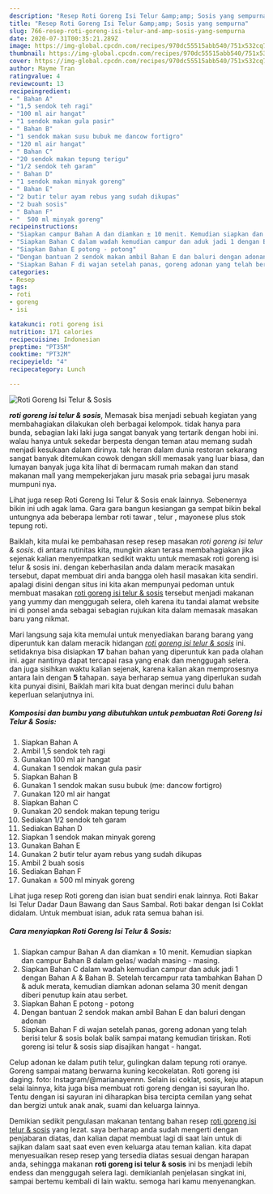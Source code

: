```yaml
---
description: "Resep Roti Goreng Isi Telur &amp;amp; Sosis yang sempurna"
title: "Resep Roti Goreng Isi Telur &amp;amp; Sosis yang sempurna"
slug: 766-resep-roti-goreng-isi-telur-and-amp-sosis-yang-sempurna
date: 2020-07-31T00:35:21.289Z
image: https://img-global.cpcdn.com/recipes/970dc55515abb540/751x532cq70/roti-goreng-isi-telur-sosis-foto-resep-utama.jpg
thumbnail: https://img-global.cpcdn.com/recipes/970dc55515abb540/751x532cq70/roti-goreng-isi-telur-sosis-foto-resep-utama.jpg
cover: https://img-global.cpcdn.com/recipes/970dc55515abb540/751x532cq70/roti-goreng-isi-telur-sosis-foto-resep-utama.jpg
author: Mayme Tran
ratingvalue: 4
reviewcount: 13
recipeingredient:
- " Bahan A"
- "1,5 sendok teh ragi"
- "100 ml air hangat"
- "1 sendok makan gula pasir"
- " Bahan B"
- "1 sendok makan susu bubuk me dancow fortigro"
- "120 ml air hangat"
- " Bahan C"
- "20 sendok makan tepung terigu"
- "1/2 sendok teh garam"
- " Bahan D"
- "1 sendok makan minyak goreng"
- " Bahan E"
- "2 butir telur ayam rebus yang sudah dikupas"
- "2 buah sosis"
- " Bahan F"
- "  500 ml minyak goreng"
recipeinstructions:
- "Siapkan campur Bahan A dan diamkan ± 10 menit. Kemudian siapkan dan campur Bahan B dalam gelas/ wadah masing - masing."
- "Siapkan Bahan C dalam wadah kemudian campur dan aduk jadi 1 dengan Bahan A &amp; Bahan B. Setelah tercampur rata tambahkan Bahan D &amp; aduk merata, kemudian diamkan adonan selama 30 menit dengan diberi penutup kain atau serbet."
- "Siapkan Bahan E potong - potong"
- "Dengan bantuan 2 sendok makan ambil Bahan E dan baluri dengan adonan"
- "Siapkan Bahan F di wajan setelah panas, goreng adonan yang telah berisi telur &amp; sosis bolak balik sampai matang kemudian tiriskan. Roti goreng isi telur &amp; sosis siap disajikan hangat - hangat."
categories:
- Resep
tags:
- roti
- goreng
- isi

katakunci: roti goreng isi 
nutrition: 171 calories
recipecuisine: Indonesian
preptime: "PT35M"
cooktime: "PT32M"
recipeyield: "4"
recipecategory: Lunch

---
```



![Roti Goreng Isi Telur &amp; Sosis](https://img-global.cpcdn.com/recipes/970dc55515abb540/751x532cq70/roti-goreng-isi-telur-sosis-foto-resep-utama.jpg)

<b><i>roti goreng isi telur &amp; sosis</i></b>, Memasak bisa menjadi sebuah kegiatan yang membahagiakan dilakukan oleh berbagai kelompok. tidak hanya para bunda, sebagian laki laki juga sangat banyak yang tertarik dengan hobi ini. walau hanya untuk sekedar berpesta dengan teman atau memang sudah menjadi kesukaan dalam dirinya. tak heran dalam dunia restoran sekarang sangat banyak ditemukan cowok dengan skill memasak yang luar biasa, dan lumayan banyak juga kita lihat di bermacam rumah makan dan stand makanan mall yang mempekerjakan juru masak pria sebagai juru masak mumpuni nya.

Lihat juga resep Roti Goreng Isi Telur &amp; Sosis enak lainnya. Sebenernya bikin ini udh agak lama. Gara gara bangun kesiangan ga sempat bikin bekal untungnya ada beberapa lembar roti tawar , telur , mayonese plus stok tepung roti.

Baiklah, kita mulai ke pembahasan resep resep masakan <i>roti goreng isi telur &amp; sosis</i>. di antara rutinitas kita, mungkin akan terasa membahagiakan jika sejenak kalian menyempatkan sedikit waktu untuk memasak roti goreng isi telur &amp; sosis ini. dengan keberhasilan anda dalam meracik masakan tersebut, dapat membuat diri anda bangga oleh hasil masakan kita sendiri. apalagi disini dengan situs ini kita akan mempunyai pedoman untuk membuat masakan <u>roti goreng isi telur &amp; sosis</u> tersebut menjadi makanan yang yummy dan menggugah selera, oleh karena itu tandai alamat website ini di ponsel anda sebagai sebagian rujukan kita dalam memasak masakan baru yang nikmat.


Mari langsung saja kita memulai untuk menyediakan barang barang yang diperuntuk kan dalam meracik hidangan <u><i>roti goreng isi telur &amp; sosis</i></u> ini. setidaknya bisa disiapkan <b>17</b> bahan bahan yang diperuntuk kan pada olahan ini. agar nantinya dapat tercapai rasa yang enak dan menggugah selera. dan juga sisihkan waktu kalian sejenak, karena kalian akan memprosesnya antara lain dengan <b>5</b> tahapan. saya berharap semua yang diperlukan sudah kita punyai disini, Baiklah mari kita buat dengan merinci dulu bahan keperluan selanjutnya ini.

<!--inarticleads1-->

##### Komposisi dan bumbu yang dibutuhkan untuk pembuatan Roti Goreng Isi Telur &amp; Sosis:

1. Siapkan  Bahan A
1. Ambil 1,5 sendok teh ragi
1. Gunakan 100 ml air hangat
1. Gunakan 1 sendok makan gula pasir
1. Siapkan  Bahan B
1. Gunakan 1 sendok makan susu bubuk (me: dancow fortigro)
1. Gunakan 120 ml air hangat
1. Siapkan  Bahan C
1. Gunakan 20 sendok makan tepung terigu
1. Sediakan 1/2 sendok teh garam
1. Sediakan  Bahan D
1. Siapkan 1 sendok makan minyak goreng
1. Gunakan  Bahan E
1. Gunakan 2 butir telur ayam rebus yang sudah dikupas
1. Ambil 2 buah sosis
1. Sediakan  Bahan F
1. Gunakan  ± 500 ml minyak goreng


Lihat juga resep Roti goreng dan isian buat sendiri enak lainnya. Roti Bakar Isi Telur Dadar Daun Bawang dan Saus Sambal. Roti bakar dengan Isi Coklat didalam. Untuk membuat isian, aduk rata semua bahan isi. 

<!--inarticleads2-->

##### Cara menyiapkan Roti Goreng Isi Telur &amp; Sosis:

1. Siapkan campur Bahan A dan diamkan ± 10 menit. Kemudian siapkan dan campur Bahan B dalam gelas/ wadah masing - masing.
1. Siapkan Bahan C dalam wadah kemudian campur dan aduk jadi 1 dengan Bahan A &amp; Bahan B. Setelah tercampur rata tambahkan Bahan D &amp; aduk merata, kemudian diamkan adonan selama 30 menit dengan diberi penutup kain atau serbet.
1. Siapkan Bahan E potong - potong
1. Dengan bantuan 2 sendok makan ambil Bahan E dan baluri dengan adonan
1. Siapkan Bahan F di wajan setelah panas, goreng adonan yang telah berisi telur &amp; sosis bolak balik sampai matang kemudian tiriskan. Roti goreng isi telur &amp; sosis siap disajikan hangat - hangat.


Celup adonan ke dalam putih telur, gulingkan dalam tepung roti oranye. Goreng sampai matang berwarna kuning kecokelatan. Roti goreng isi daging. foto: Instagram/@marianayennn. Selain isi coklat, sosis, keju atapun selai lainnya, kita juga bisa membuat roti goreng dengan isi sayuran lho. Tentu dengan isi sayuran ini diharapkan bisa tercipta cemilan yang sehat dan bergizi untuk anak anak, suami dan keluarga lainnya. 

Demikian sedikit pengulasan makanan tentang bahan resep <u>roti goreng isi telur &amp; sosis</u> yang lezat. saya berharap anda sudah mengerti dengan penjabaran diatas, dan kalian dapat membuat lagi di saat lain untuk di sajikan dalam saat saat even even keluarga atau teman kalian. kita dapat menyesuaikan resep resep yang tersedia diatas sesuai dengan harapan anda, sehingga makanan <b>roti goreng isi telur &amp; sosis</b> ini bs menjadi lebih endess dan menggugah selera lagi. demikianlah penjelasan singkat ini, sampai bertemu kembali di lain waktu. semoga hari kamu menyenangkan.
